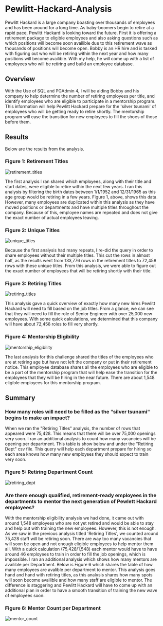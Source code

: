# Pewlitt-Hackard-Analysis
Pewlitt Hackard is a large company boasting over thousands of employees and has been around for a long time. As baby-boomers begin to retire at a rapid pace, Pewlitt Hackard is looking toward the future. First it is offering a retirement package to eligible employees and also asking questions such as which positions will become soon availible due to this retirement wave as thousands of positions will become open. Bobby is an HR hire and is tasked with figuring out who will be retiring within the next year and how many positions will become availible. With my help, he will come up with a list of employees who will be retiring and build an employee database. 

## Overview
With the Use of SQL and PGAdmin 4, I will be aiding Bobby and his company to help determine the number of retiring employees per title, and identify employees who are eligible to participate in a mentorship program. This information will help Pewlitt Hackard prepare for the 'silver tsunami' of employees who will be getting ready to retire shortly. The mentorship program will ease the transition for new employees to fill the shoes of those before them. 

## Results
Below are the results from the analysis. 

### Figure 1: Retirement Titles

![retirement_titles](https://user-images.githubusercontent.com/105755095/180590625-b1b78f1e-5623-4b32-b5df-81b9bd34c0ea.png)

The first analysis I ran shared which employees, along with their title and start dates, were eligible to retire within the next few years. I ran this analysis by filtering the birth dates between 1/1/1952 and 12/31/1965 as this age group would be retiring in a few years. Figure 1, above, shows this data. However, many employees are duplicated within this analysis as they have moved positions or departments and have multiple titles throughout the company. Because of this, employee names are repeated and does not give the exact number of actual employees leaving. 

### Figure 2: Unique Titles

![unique_titles](https://user-images.githubusercontent.com/105755095/180590679-ba5ee54a-8435-45da-8fd9-d43ae7671859.png)

Because the first analysis had many repeats, I re-did the query in order to share employees without their multiple titles. This cut the rows in almost half, as the results went from 133,776 rows in the retirement titles to 72,458 rows with these unique titles. From this analysis, we were able to figure out the exact number of employees that will be retiring shortly with their title. 

### Figure 3: Retiring Titles

![retiring_titles](https://user-images.githubusercontent.com/105755095/180590803-74040ce1-0401-4ab2-ac2e-52f9ebbebd40.png)

This analysis gave a quick overview of exactly how many new hires Pewlitt Hackard will need to fill based on the job titles. From a glance, we can see that they will need to fill the role of Senior Engineer with over 25,000 new employees. With some quick calculations, we determined that this company will have about 72,458 roles to fill very shortly. 

### Figure 4: Mentorship Eligibility

![mentorship_eligibility](https://user-images.githubusercontent.com/105755095/180590904-337f5a80-2372-4a55-ab81-69dd37fa05ff.png)

The last analysis for this challenge shared the titles of the employees who are at retiring age but have not left the company or put in their retirement notice. This employee database shares all the employees who are eligible to be a part of the mentorship program that will help ease the transition for the employees that they will be hiring in the near future. There are about 1,548 eligible employees for this mentorship program. 


## Summary

### How many roles will need to be filled as the "silver tsunami" begins to make an impact?
When we ran the "Retiring Titles" analysis, the number of rows that appeared were 75,428. This means that there will be over 75,000 openings very soon. I ran an additional analysis to count how many vacancies will be opening per department. This table is show below and under the "Retiring Dept" csv file. This query will help each department prepare for hiring so each area knows how many new employees they should expect to train very soon.  

### Figure 5: Retiring Department Count
![retiring_dept](https://user-images.githubusercontent.com/105755095/180626073-a0de3edf-2f1d-4173-b1b5-f339db74fdd7.png)

### Are there enough qualified, retirement-ready employees in the departments to mentor the next generation of Pewlett Hackard employees?
With the mentorship eligibility analysis we had done, it came out with around 1,548 employees who are not yet retired and would be able to stay and help out with training the new employees. However, this is not enough. As we saw in the previous analysis titled 'Retiring Titles', we counted around 75,428 staff will be retiring soon. There are way too many vacancies that will soon be open and not enough eligible employees to help mentor them all. With a quick calculation (75,428/1,548) each mentor would have to have around 46 employees to train in order to fill the job openings, which is impossible. I ran an additional analysis which shows how many mentors are availible per Department. Below is Figure 6 which shares the table of how many employees are avalible per department to mentor. This analysis goes hand and hand with retiring titles, as this analysis shares how many spots will soon become availible and how many staff are eligible to mentor. The difference is staggering and Pewlitt Hackard will have to come up with an additional plan in order to have a smooth transition of training the new wave of employees soon. 

### Figure 6: Mentor Count per Department

![mentor_count](https://user-images.githubusercontent.com/105755095/180626305-42fddddb-a12a-4aee-8ca0-6e9994d0cb55.png)
